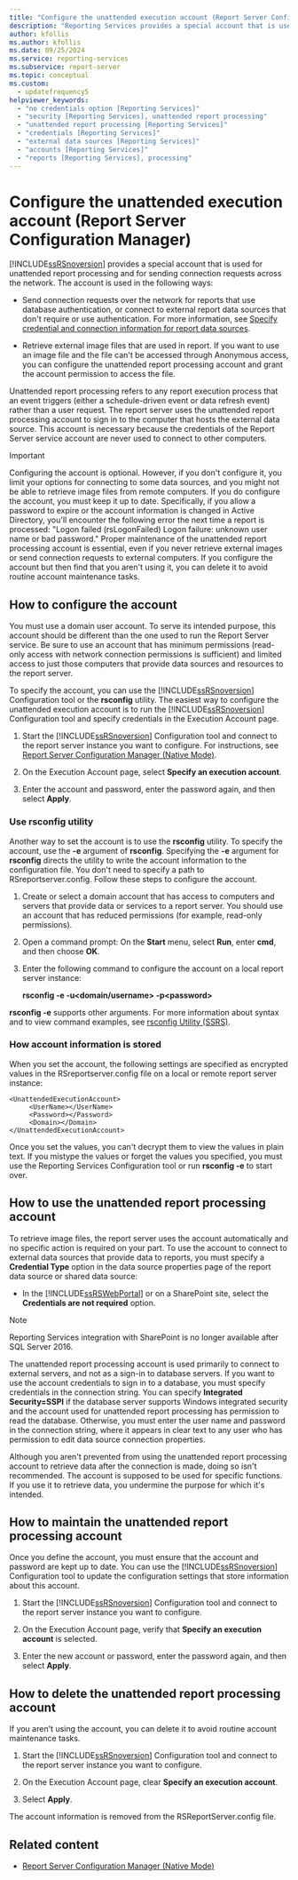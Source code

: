 ```yaml
---
title: "Configure the unattended execution account (Report Server Configuration Manager)"
description: "Reporting Services provides a special account that is used for unattended report processing and for sending connection requests across the network."
author: kfollis
ms.author: kfollis
ms.date: 09/25/2024
ms.service: reporting-services
ms.subservice: report-server
ms.topic: conceptual
ms.custom:
  - updatefrequency5
helpviewer_keywords:
  - "no credentials option [Reporting Services]"
  - "security [Reporting Services], unattended report processing"
  - "unattended report processing [Reporting Services]"
  - "credentials [Reporting Services]"
  - "external data sources [Reporting Services]"
  - "accounts [Reporting Services]"
  - "reports [Reporting Services], processing"
---
```

# Configure the unattended execution account (Report Server Configuration Manager)

  [!INCLUDE[ssRSnoversion](../../includes/ssrsnoversion-md.md)] provides a special account that is used for unattended report processing and for sending connection requests across the network. The account is used in the following ways:  
  
- Send connection requests over the network for reports that use database authentication, or connect to external report data sources that don't require or use authentication. For more information, see [Specify credential and connection information for report data sources](../../reporting-services/report-data/specify-credential-and-connection-information-for-report-data-sources.md).

- Retrieve external image files that are used in report. If you want to use an image file and the file can't be accessed through Anonymous access, you can configure the unattended report processing account and grant the account permission to access the file.  
  
 Unattended report processing refers to any report execution process that an event triggers (either a schedule-driven event or data refresh event) rather than a user request. The report server uses the unattended report processing account to sign in to the computer that hosts the external data source. This account is necessary because the credentials of the Report Server service account are never used to connect to other computers.  
  
> [!IMPORTANT]  
> Configuring the account is optional. However, if you don't configure it, you limit your options for connecting to some data sources, and you might not be able to retrieve image files from remote computers. If you do configure the account, you must keep it up to date. Specifically, if you allow a password to expire or the account information is changed in Active Directory, you'll encounter the following error the next time a report is processed: "Logon failed (rsLogonFailed) Logon failure: unknown user name or bad password." Proper maintenance of the unattended report processing account is essential, even if you never retrieve external images or send connection requests to external computers. If you configure the account but then find that you aren't using it, you can delete it to avoid routine account maintenance tasks.  
  
## How to configure the account  

 You must use a domain user account. To serve its intended purpose, this account should be different than the one used to run the Report Server service. Be sure to use an account that has minimum permissions (read-only access with network connection permissions is sufficient) and limited access to just those computers that provide data sources and resources to the report server.  
  
 To specify the account, you can use the [!INCLUDE[ssRSnoversion](../../includes/ssrsnoversion-md.md)] Configuration tool or the **rsconfig** utility. The easiest way to configure the unattended execution account is to run the [!INCLUDE[ssRSnoversion](../../includes/ssrsnoversion-md.md)] Configuration tool and specify credentials in the Execution Account page.  
  
1. Start the [!INCLUDE[ssRSnoversion](../../includes/ssrsnoversion-md.md)] Configuration tool and connect to the report server instance you want to configure. For instructions, see [Report Server Configuration Manager &#40;Native Mode&#41;](../../reporting-services/install-windows/reporting-services-configuration-manager-native-mode.md).  
  
1. On the Execution Account page, select **Specify an execution account**.  
  
1. Enter the account and password, enter the password again, and then select **Apply**.  
  
### Use rsconfig utility  

 Another way to set the account is to use the **rsconfig** utility. To specify the account, use the **-e** argument of **rsconfig**. Specifying the **-e** argument for **rsconfig** directs the utility to write the account information to the configuration file. You don't need to specify a path to RSreportserver.config. Follow these steps to configure the account.  
  
1. Create or select a domain account that has access to computers and servers that provide data or services to a report server. You should use an account that has reduced permissions (for example, read-only permissions).  
  
1. Open a command prompt: On the **Start** menu, select **Run**, enter **cmd**, and then choose **OK**.  
  
1. Enter the following command to configure the account on a local report server instance:  
  
     **rsconfig -e -u\<domain/username> -p\<password>**  
  
 **rsconfig -e** supports other arguments. For more information about syntax and to view command examples, see [rsconfig Utility &#40;SSRS&#41;](../../reporting-services/tools/rsconfig-utility-ssrs.md).

### How account information is stored  

 When you set the account, the following settings are specified as encrypted values in the RSreportserver.config file on a local or remote report server instance:  
  
```  
<UnattendedExecutionAccount>  
     <UserName></UserName>  
     <Password></Password>  
     <Domain></Domain>  
</UnattendedExecutionAccount>  
```  
  
 Once you set the values, you can't decrypt them to view the values in plain text. If you mistype the values or forget the values you specified, you must use the Reporting Services Configuration tool or run **rsconfig -e** to start over.  
  
## How to use the unattended report processing account  

 To retrieve image files, the report server uses the account automatically and no specific action is required on your part. To use the account to connect to external data sources that provide data to reports, you must specify a **Credential Type** option in the data source properties page of the report data source or shared data source:  
  
- In the [!INCLUDE[ssRSWebPortal](../../includes/ssrswebportal.md)] or on a SharePoint site, select the **Credentials are not required** option.  

> [!NOTE]
> Reporting Services integration with SharePoint is no longer available after SQL Server 2016.
  
 The unattended report processing account is used primarily to connect to external servers, and not as a sign-in to database servers. If you want to use the account credentials to sign in to a database, you must specify credentials in the connection string. You can specify **Integrated Security=SSPI** if the database server supports Windows integrated security and the account used for unattended report processing has permission to read the database. Otherwise, you must enter the user name and password in the connection string, where it appears in clear text to any user who has permission to edit data source connection properties.  
  
 Although you aren't prevented from using the unattended report processing account to retrieve data after the connection is made, doing so isn't recommended. The account is supposed to be used for specific functions. If you use it to retrieve data, you undermine the purpose for which it's intended.  
  
## How to maintain the unattended report processing account  

 Once you define the account, you must ensure that the account and password are kept up to date. You can use the [!INCLUDE[ssRSnoversion](../../includes/ssrsnoversion-md.md)] Configuration tool to update the configuration settings that store information about this account.  
  
1. Start the [!INCLUDE[ssRSnoversion](../../includes/ssrsnoversion-md.md)] Configuration tool and connect to the report server instance you want to configure.  
  
1. On the Execution Account page, verify that **Specify an execution account** is selected.  
  
1. Enter the new account or password, enter the password again, and then select **Apply**.  
  
## How to delete the unattended report processing account  

 If you aren't using the account, you can delete it to avoid routine account maintenance tasks.  
  
1. Start the [!INCLUDE[ssRSnoversion](../../includes/ssrsnoversion-md.md)] Configuration tool and connect to the report server instance you want to configure.  
  
1. On the Execution Account page, clear **Specify an execution account**.  
  
1. Select **Apply**.  
  
 The account information is removed from the RSReportServer.config file.  
  
## Related content

- [Report Server Configuration Manager (Native Mode)](../../reporting-services/install-windows/reporting-services-configuration-manager-native-mode.md)
